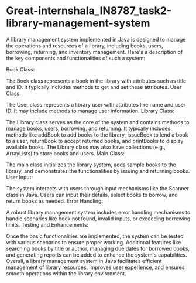 # Great-internshala_IN8787_task2-library-management-system
A library management system implemented in Java is designed to manage the operations and resources of a library, including books, users, borrowing, returning, and inventory management. Here's a description of the key components and functionalities of such a system:

Book Class:

The Book class represents a book in the library with attributes such as title and ID. It typically includes methods to get and set these attributes.
User Class:

The User class represents a library user with attributes like name and user ID. It may include methods to manage user information.
Library Class:

The Library class serves as the core of the system and contains methods to manage books, users, borrowing, and returning.
It typically includes methods like addBook to add books to the library, issueBook to lend a book to a user, returnBook to accept returned books, and printBooks to display available books.
The Library class may also have collections (e.g., ArrayLists) to store books and users.
Main Class:

The main class initializes the library system, adds sample books to the library, and demonstrates the functionalities by issuing and returning books.
User Input:

The system interacts with users through input mechanisms like the Scanner class in Java. Users can input their details, select books to borrow, and return books as needed.
Error Handling:

A robust library management system includes error handling mechanisms to handle scenarios like book not found, invalid inputs, or exceeding borrowing limits.
Testing and Enhancements:

Once the basic functionalities are implemented, the system can be tested with various scenarios to ensure proper working.
Additional features like searching books by title or author, managing due dates for borrowed books, and generating reports can be added to enhance the system's capabilities.
Overall, a library management system in Java facilitates efficient management of library resources, improves user experience, and ensures smooth operations within the library environment.
